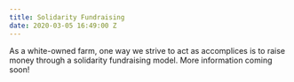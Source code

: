 ```yaml
---
title: Solidarity Fundraising
date: 2020-03-05 16:49:00 Z
---
```


As a white-owned farm, one way we strive to act as accomplices is to raise money through a solidarity fundraising model. More information coming soon!